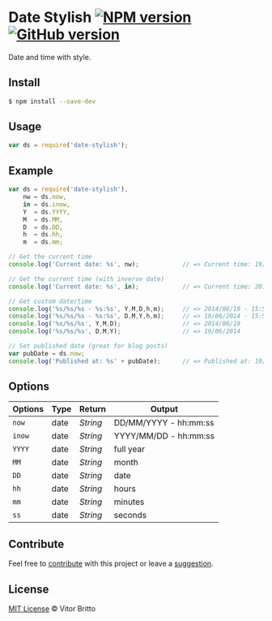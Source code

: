 # Date Stylish [![NPM version](https://badge.fury.io/js/date-stylish.svg)](http://badge.fury.io/js/date-stylish) [![GitHub version](https://badge.fury.io/gh/vitorbritto%2Fdate-stylish.svg)](http://badge.fury.io/gh/vitorbritto%2Fdate-stylish)

Date and time with style.


## Install

```bash
$ npm install --save-dev
```


## Usage

```javascript
var ds = require('date-stylish');
```


## Example

```javascript
var ds = require('date-stylish'),
    nw = ds.now,
    in = ds.inow,
    Y  = ds.YYYY,
    M  = ds.MM,
    D  = ds.DD,
    h  = ds.hh,
    m  = ds.mm;

// Get the current time
console.log('Current date: %s', nw);            // => Current time: 19/06/2014 - 15:50:25

// Get the current time (with inverse date)
console.log('Current date: %s', in);            // => Current time: 2014/06/19 - 15:50:25

// Get custom date/time
console.log('%s/%s/%s - %s:%s', Y,M,D,h,m);     // => 2014/06/19 - 15:50
console.log('%s/%s/%s - %s:%s', D,M,Y,h,m);     // => 19/06/2014 - 15:50
console.log('%s/%s/%s', Y,M,D);                 // => 2014/06/19
console.log('%s/%s/%s', D,M,Y);                 // => 19/06/2014

// Set published date (great for blog posts)
var pubDate = ds.now;
console.log('Published at: %s' + pubDate);      // => Published at: 19/06/2014 - 15:50:25
```


## Options

| Options | Type | Return   | Output                |
|---------|------|----------|-----------------------|
| `now`   | date | _String_ | DD/MM/YYYY - hh:mm:ss |
| `inow`  | date | _String_ | YYYY/MM/DD - hh:mm:ss |
| `YYYY`  | date | _String_ | full year             |
| `MM`    | date | _String_ | month                 |
| `DD`    | date | _String_ | date                  |
| `hh`    | date | _String_ | hours                 |
| `mm`    | date | _String_ | minutes               |
| `ss`    | date | _String_ | seconds               |


## Contribute

Feel free to [contribute](https://github.com/vitorbritto/date-stylish/pulls) with this project or leave a [suggestion](https://github.com/vitorbritto/date-stylish/issues).


## License

[MIT License](http://vitorbritto.mit-license.org/) © Vitor Britto
